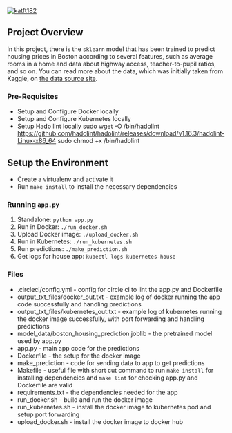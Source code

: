 [![katft182](https://circleci.com/gh/katft182/project-ml-microservice-kubernetes.svg?style=svg)](https://app.circleci.com/pipelines/github/katft182/project-ml-microservice-kubernetes)

## Project Overview

In this project, there is the `sklearn` model that has been trained to predict housing prices in Boston according to several features, such as average rooms in a home and data about highway access, teacher-to-pupil ratios, and so on. You can read more about the data, which was initially taken from Kaggle, on [the data source site](https://www.kaggle.com/c/boston-housing). 

### Pre-Requisites

* Setup and Configure Docker locally
* Setup and Configure Kubernetes locally
* Setup Hado lint locally
    sudo wget -O /bin/hadolint https://github.com/hadolint/hadolint/releases/download/v1.16.3/hadolint-Linux-x86_64
    sudo chmod +x /bin/hadolint

## Setup the Environment

* Create a virtualenv and activate it
* Run `make install` to install the necessary dependencies

### Running `app.py`

1. Standalone:  `python app.py`
2. Run in Docker:  `./run_docker.sh`
3. Upload Docker image: `./upload_docker.sh`
4. Run in Kubernetes:  `./run_kubernetes.sh`
5. Run predictions: `./make_prediction.sh`
6. Get logs for house app: `kubectl logs kubernetes-house`

### Files
* .circleci/config.yml - config for circle ci to lint the app.py and Dockerfile
* output_txt_files/docker_out.txt - example log of docker running the app code successfully and handling predictions
* output_txt_files/kubernetes_out.txt - example log of kubernetes running the docker image successfully, with port forwarding and handling predictions
* model_data/boston_housing_prediction.joblib - the pretrained model used by app.py
* app.py - main app code for the predictions
* Dockerfile - the setup for the docker image
* make_prediction - code for sending data to app to get predictions
* Makefile - useful file with short cut command to run `make install` for installing dependencies and `make lint` for checking app.py and Dockerfile are valid
* requirements.txt - the dependencies needed for the app
* run_docker.sh - build and run the docker image
* run_kubernetes.sh - install the docker image to kubernetes pod and setup port forwarding
* upload_docker.sh - install the docker image to docker hub
    
